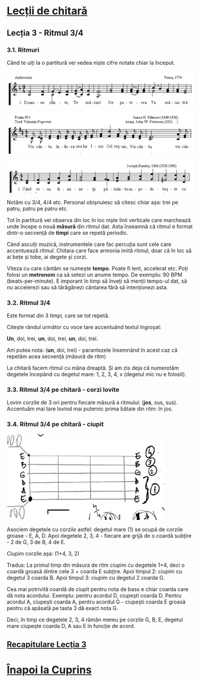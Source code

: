 # [Lecții de chitară](https://github.com/Voluntari-Noi/guitar-lessons)

## Lecția 3 - Ritmul 3/4

### 3.1. Ritmuri

Când te uiți la o partitură vei vedea niște cifre notate chiar la început.

![ritm-1](https://raw.githubusercontent.com/Voluntari-Noi/guitar-lessons/master/03/lectia-3-01.png)

![ritm-2](https://raw.githubusercontent.com/Voluntari-Noi/guitar-lessons/master/03/lectia-3-02.png)

![ritm-3](https://raw.githubusercontent.com/Voluntari-Noi/guitar-lessons/master/03/lectia-3-03.png)

Notăm cu 3/4, 4/4 etc. Personal obișnuiesc să citesc chiar așa: trei pe patru, patru pe patru etc.

Tot în partitură vei observa din loc în loc niște linii verticale care marchează unde începe o nouă **măsură** din ritmul dat. Asta înseamnă că ritmul e format dintr-o secvență de **timpi** care se repetă periodic.

Când asculți muzică, instrumentele care fac percuția sunt cele care accentuează ritmul. Chitara care face armonia imită ritmul, doar că în loc să ai bețe și tobe, ai degete și corzi.

Viteza cu care cântăm se numește **tempo**. Poate fi lent, accelerat etc. Poți folosi un **metronom** ca să setezi un anume tempo. De exemplu: 90 BPM (beats-per-minute). E imporant în timp să înveți să menții tempo-ul dat, să nu accelerezi sau să tărăgănezi cântarea fără să intenționezi asta.

### 3.2. Ritmul 3/4

Este format din 3 timpi, care se tot repetă.

Citește rândul următor cu voce tare accentuând textul îngroșat:

**Un**, doi, trei, **un**, doi, trei, **un**, doi, trei.

Am putea nota: (**un**, doi, trei) - parantezele însemnând în acest caz că repetăm acea secvență (măsură de ritm)

La chitară facem ritmul cu mâna dreaptă. Și am zis deja că numerotăm degetele începând cu degetul mare: 1, 2, 3, 4, x (degetul mic nu e folosit).

### 3.3. Ritmul 3/4 pe chitară - corzi lovite

Lovim corzile de 3 ori pentru fiecare măsură a ritmului: (**jos**, sus, sus). Accentuăm mai tare lovind mai puternic prima bătaie din ritm: în jos.

### 3.4. Ritmul 3/4 pe chitară - ciupit

![ritm-4](https://raw.githubusercontent.com/Voluntari-Noi/guitar-lessons/master/03/lectia-3-040.png)

Asociem degetele cu corzile astfel: degetul mare (1) se ocupă de corzile groase - E, A, D. Apoi degetele 2, 3, 4 - fiecare are grijă de o coardă subțire - 2 de G, 3 de B, 4 de E.

Ciupim corzile așa: (1+4, 3, 2)

Tradus: La primul timp din măsura de ritm ciupim cu degetele 1+4, deci o coardă groasă dintre cele 3 + coarda E subțire. Apoi timpul 2: ciupim cu degetul 3 coarda B. Apoi timpul 3: ciupim cu degetul 2 coarda G.

Cea mai potrivită coardă de ciupit pentru nota de bass e chiar coarda care dă nota acordului. Exemplu: pentru acordul D, ciupești coarda D. Pentru acordul A, ciupești coarda A, pentru acordul G - ciupești coarda E groasă pentru că apăsată pe tasta 3 dă exact nota G.

Deci, în timp ce degetele 2, 3, 4 rămân mereu pe corzile G, B, E, degetul mare ciupește coarda D, A sau E în funcție de acord.

## [Recapitulare Lecția 3](https://github.com/Voluntari-Noi/guitar-lessons/tree/master/03/recapitulare)

# [Înapoi la Cuprins](https://github.com/Voluntari-Noi/guitar-lessons)
